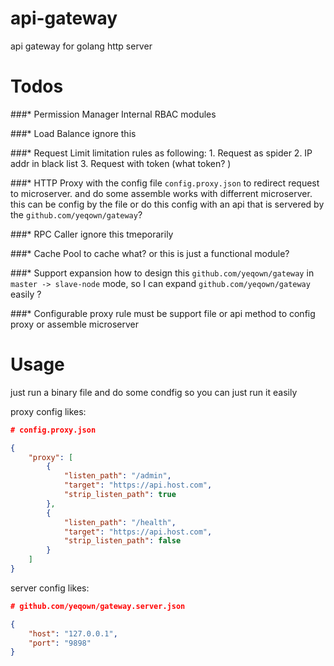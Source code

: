 # api-gateway
api gateway for golang http server

# Todos

###* Permission Manager
	Internal RBAC modules

###* Load Balance
	ignore this

###* Request Limit
	limitation rules as following:
	1. Request as spider
	2. IP addr in black list
	3. Request with token (what token? )

###* HTTP Proxy
	with the config file `config.proxy.json` to redirect request to microserver.
	and do some assemble works with differrent microserver. this can be config by the file or
	do this config with an api that is servered by the `github.com/yeqown/gateway`?

###* RPC Caller
	ignore this tmeporarily

###* Cache Pool
	to cache what? or this is just a functional module?

###* Support expansion
	how to design this `github.com/yeqown/gateway` in `master -> slave-node` mode, so I can expand `github.com/yeqown/gateway` easily ?

###* Configurable proxy rule
	must be support file or api method to config proxy or assemble microserver

# Usage

just run a binary file and do some condfig so you can just run it easily


proxy config likes:
```json
# config.proxy.json

{
	"proxy": [
		{
			"listen_path": "/admin",
			"target": "https://api.host.com",
			"strip_listen_path": true			
		},
		{
			"listen_path": "/health",
			"target": "https://api.host.com",
			"strip_listen_path": false	
		}
	]
}
```

server config likes:
```json
# github.com/yeqown/gateway.server.json

{
	"host": "127.0.0.1",
	"port": "9898"
}
```
